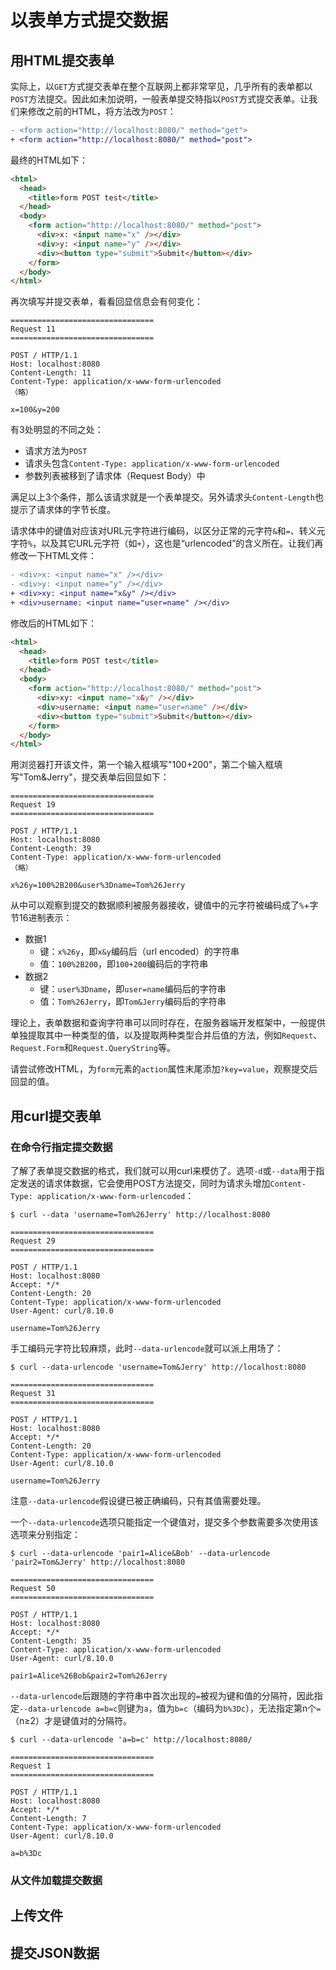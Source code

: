 
# 以表单方式提交数据

## 用HTML提交表单

实际上，以`GET`方式提交表单在整个互联网上都非常罕见，几乎所有的表单都以`POST`方法提交。因此如未加说明，一般表单提交特指以`POST`方式提交表单。让我们来修改之前的HTML，将方法改为`POST`：

```diff
- <form action="http://localhost:8080/" method="get">
+ <form action="http://localhost:8080/" method="post">
```

最终的HTML如下：

```html
<html>
  <head>
    <title>form POST test</title>
  </head>
  <body>
    <form action="http://localhost:8080/" method="post">
      <div>x: <input name="x" /></div>
      <div>y: <input name="y" /></div>
      <div><button type="submit">Submit</button></div>
    </form>
  </body>
</html>
```

再次填写并提交表单，看看回显信息会有何变化：

```
================================
Request 11
================================

POST / HTTP/1.1
Host: localhost:8080
Content-Length: 11
Content-Type: application/x-www-form-urlencoded
（略）

x=100&y=200
```

有3处明显的不同之处：

- 请求方法为`POST`
- 请求头包含`Content-Type: application/x-www-form-urlencoded`
- 参数列表被移到了请求体（Request Body）中

满足以上3个条件，那么该请求就是一个表单提交。另外请求头`Content-Length`也提示了请求体的字节长度。

请求体中的键值对应该对URL元字符进行编码，以区分正常的元字符`&`和`=`、转义元字符`%`，以及其它URL元字符（如`+`），这也是“urlencoded”的含义所在。让我们再修改一下HTML文件：

```diff
- <div>x: <input name="x" /></div>
- <div>y: <input name="y" /></div>
+ <div>xy: <input name="x&y" /></div>
+ <div>username: <input name="user=name" /></div>
```

修改后的HTML如下：

```html
<html>
  <head>
    <title>form POST test</title>
  </head>
  <body>
    <form action="http://localhost:8080/" method="post">
      <div>xy: <input name="x&y" /></div>
      <div>username: <input name="user=name" /></div>
      <div><button type="submit">Submit</button></div>
    </form>
  </body>
</html>
```

用浏览器打开该文件，第一个输入框填写"100+200"，第二个输入框填写"Tom&Jerry"，提交表单后回显如下：

```
================================
Request 19
================================

POST / HTTP/1.1
Host: localhost:8080
Content-Length: 39
Content-Type: application/x-www-form-urlencoded
（略）

x%26y=100%2B200&user%3Dname=Tom%26Jerry
```

从中可以观察到提交的数据顺利被服务器接收，键值中的元字符被编码成了`%`+字节16进制表示：

- 数据1
  - 键：`x%26y`，即`x&y`编码后（url encoded）的字符串
  - 值：`100%2B200`，即`100+200`编码后的字符串
- 数据2
  - 键：`user%3Dname`，即`user=name`编码后的字符串
  - 值：`Tom%26Jerry`，即`Tom&Jerry`编码后的字符串

理论上，表单数据和查询字符串可以同时存在，在服务器端开发框架中，一般提供单独提取其中一种类型的值，以及提取两种类型合并后值的方法，例如`Request`、`Request.Form`和`Request.QueryString`等。

请尝试修改HTML，为`form`元素的`action`属性末尾添加`?key=value`，观察提交后回显的值。

## 用curl提交表单

### 在命令行指定提交数据

了解了表单提交数据的格式，我们就可以用curl来模仿了。选项`-d`或`--data`用于指定发送的请求体数据，它会使用POST方法提交，同时为请求头增加`Content-Type: application/x-www-form-urlencoded`：

```shell
$ curl --data 'username=Tom%26Jerry' http://localhost:8080

================================
Request 29
================================

POST / HTTP/1.1
Host: localhost:8080
Accept: */*
Content-Length: 20
Content-Type: application/x-www-form-urlencoded
User-Agent: curl/8.10.0

username=Tom%26Jerry
```

手工编码元字符比较麻烦，此时`--data-urlencode`就可以派上用场了：

```shell
$ curl --data-urlencode 'username=Tom&Jerry' http://localhost:8080

================================
Request 31
================================

POST / HTTP/1.1
Host: localhost:8080
Accept: */*
Content-Length: 20
Content-Type: application/x-www-form-urlencoded
User-Agent: curl/8.10.0

username=Tom%26Jerry
```

注意`--data-urlencode`假设键已被正确编码，只有其值需要处理。

一个`--data-urlencode`选项只能指定一个键值对，提交多个参数需要多次使用该选项来分别指定：

```shell
$ curl --data-urlencode 'pair1=Alice&Bob' --data-urlencode 'pair2=Tom&Jerry' http://localhost:8080

================================
Request 50
================================

POST / HTTP/1.1
Host: localhost:8080
Accept: */*
Content-Length: 35
Content-Type: application/x-www-form-urlencoded
User-Agent: curl/8.10.0

pair1=Alice%26Bob&pair2=Tom%26Jerry
```

`--data-urlencode`后跟随的字符串中首次出现的`=`被视为键和值的分隔符，因此指定`--data-urlencode a=b=c`则键为`a`，值为`b=c`（编码为`b%3Dc`），无法指定第n个`=`（n≥2）才是键值对的分隔符。

```shell
$ curl --data-urlencode 'a=b=c' http://localhost:8080/

================================
Request 1
================================

POST / HTTP/1.1
Host: localhost:8080
Accept: */*
Content-Length: 7
Content-Type: application/x-www-form-urlencoded
User-Agent: curl/8.10.0

a=b%3Dc
```

### 从文件加载提交数据

## 上传文件

## 提交JSON数据
